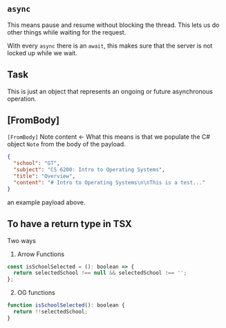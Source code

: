 ## `async`
This means pause and resume without blocking the thread. This lets us do other things while waiting for the request.

With every `async` there is an `await`, this makes sure that the server is not locked up while we wait.

## Task

This is just an object that represents an ongoing or future asynchronous operation.

## [FromBody]

`[FromBody]` Note content <- What this means is that we populate the C# object `Note` from the body of the payload.
```json
{
  "school": "GT",
  "subject": "CS 6200: Intro to Operating Systems",
  "title": "Overview",
  "content": "# Intro to Operating Systems\n\nThis is a test..."
}
```

an example payload above.

## To have a return type in TSX

Two ways
1. Arrow Functions
```js
const isSchoolSelected = (): boolean => {
  return selectedSchool !== null && selectedSchool !== '';
};
```
2. OG functions
```js
function isSchoolSelected(): boolean {
  return !!selectedSchool;
}
```
